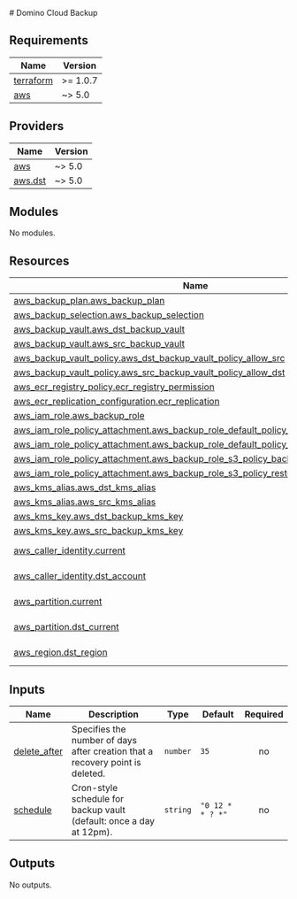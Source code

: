 # Domino Cloud Backup

<!-- BEGINNING OF PRE-COMMIT-TERRAFORM DOCS HOOK -->
## Requirements

| Name | Version |
|------|---------|
| <a name="requirement_terraform"></a> [terraform](#requirement\_terraform) | >= 1.0.7 |
| <a name="requirement_aws"></a> [aws](#requirement\_aws) | ~> 5.0 |

## Providers

| Name | Version |
|------|---------|
| <a name="provider_aws"></a> [aws](#provider\_aws) | ~> 5.0 |
| <a name="provider_aws.dst"></a> [aws.dst](#provider\_aws.dst) | ~> 5.0 |

## Modules

No modules.

## Resources

| Name | Type |
|------|------|
| [aws_backup_plan.aws_backup_plan](https://registry.terraform.io/providers/hashicorp/aws/latest/docs/resources/backup_plan) | resource |
| [aws_backup_selection.aws_backup_selection](https://registry.terraform.io/providers/hashicorp/aws/latest/docs/resources/backup_selection) | resource |
| [aws_backup_vault.aws_dst_backup_vault](https://registry.terraform.io/providers/hashicorp/aws/latest/docs/resources/backup_vault) | resource |
| [aws_backup_vault.aws_src_backup_vault](https://registry.terraform.io/providers/hashicorp/aws/latest/docs/resources/backup_vault) | resource |
| [aws_backup_vault_policy.aws_dst_backup_vault_policy_allow_src](https://registry.terraform.io/providers/hashicorp/aws/latest/docs/resources/backup_vault_policy) | resource |
| [aws_backup_vault_policy.aws_src_backup_vault_policy_allow_dst](https://registry.terraform.io/providers/hashicorp/aws/latest/docs/resources/backup_vault_policy) | resource |
| [aws_ecr_registry_policy.ecr_registry_permission](https://registry.terraform.io/providers/hashicorp/aws/latest/docs/resources/ecr_registry_policy) | resource |
| [aws_ecr_replication_configuration.ecr_replication](https://registry.terraform.io/providers/hashicorp/aws/latest/docs/resources/ecr_replication_configuration) | resource |
| [aws_iam_role.aws_backup_role](https://registry.terraform.io/providers/hashicorp/aws/latest/docs/resources/iam_role) | resource |
| [aws_iam_role_policy_attachment.aws_backup_role_default_policy_backup_attachement](https://registry.terraform.io/providers/hashicorp/aws/latest/docs/resources/iam_role_policy_attachment) | resource |
| [aws_iam_role_policy_attachment.aws_backup_role_default_policy_restore_attachement](https://registry.terraform.io/providers/hashicorp/aws/latest/docs/resources/iam_role_policy_attachment) | resource |
| [aws_iam_role_policy_attachment.aws_backup_role_s3_policy_backup_attachement](https://registry.terraform.io/providers/hashicorp/aws/latest/docs/resources/iam_role_policy_attachment) | resource |
| [aws_iam_role_policy_attachment.aws_backup_role_s3_policy_restore_attachement](https://registry.terraform.io/providers/hashicorp/aws/latest/docs/resources/iam_role_policy_attachment) | resource |
| [aws_kms_alias.aws_dst_kms_alias](https://registry.terraform.io/providers/hashicorp/aws/latest/docs/resources/kms_alias) | resource |
| [aws_kms_alias.aws_src_kms_alias](https://registry.terraform.io/providers/hashicorp/aws/latest/docs/resources/kms_alias) | resource |
| [aws_kms_key.aws_dst_backup_kms_key](https://registry.terraform.io/providers/hashicorp/aws/latest/docs/resources/kms_key) | resource |
| [aws_kms_key.aws_src_backup_kms_key](https://registry.terraform.io/providers/hashicorp/aws/latest/docs/resources/kms_key) | resource |
| [aws_caller_identity.current](https://registry.terraform.io/providers/hashicorp/aws/latest/docs/data-sources/caller_identity) | data source |
| [aws_caller_identity.dst_account](https://registry.terraform.io/providers/hashicorp/aws/latest/docs/data-sources/caller_identity) | data source |
| [aws_partition.current](https://registry.terraform.io/providers/hashicorp/aws/latest/docs/data-sources/partition) | data source |
| [aws_partition.dst_current](https://registry.terraform.io/providers/hashicorp/aws/latest/docs/data-sources/partition) | data source |
| [aws_region.dst_region](https://registry.terraform.io/providers/hashicorp/aws/latest/docs/data-sources/region) | data source |

## Inputs

| Name | Description | Type | Default | Required |
|------|-------------|------|---------|:--------:|
| <a name="input_delete_after"></a> [delete\_after](#input\_delete\_after) | Specifies the number of days after creation that a recovery point is deleted. | `number` | `35` | no |
| <a name="input_schedule"></a> [schedule](#input\_schedule) | Cron-style schedule for backup vault (default: once a day at 12pm). | `string` | `"0 12 * * ? *"` | no |

## Outputs

No outputs.
<!-- END OF PRE-COMMIT-TERRAFORM DOCS HOOK -->